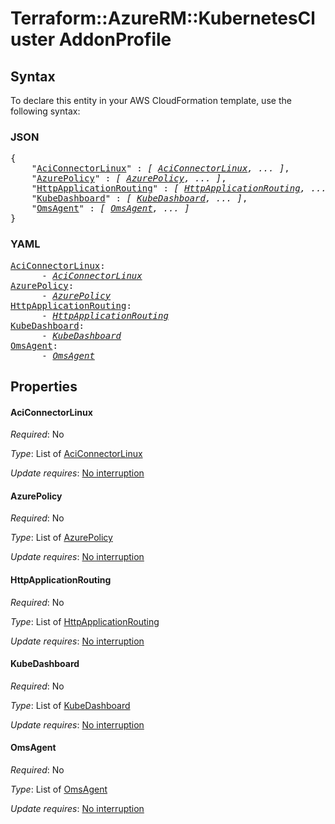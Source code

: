 # Terraform::AzureRM::KubernetesCluster AddonProfile

## Syntax

To declare this entity in your AWS CloudFormation template, use the following syntax:

### JSON

<pre>
{
    "<a href="#aciconnectorlinux" title="AciConnectorLinux">AciConnectorLinux</a>" : <i>[ <a href="addonprofile-aciconnectorlinux.md">AciConnectorLinux</a>, ... ]</i>,
    "<a href="#azurepolicy" title="AzurePolicy">AzurePolicy</a>" : <i>[ <a href="addonprofile-azurepolicy.md">AzurePolicy</a>, ... ]</i>,
    "<a href="#httpapplicationrouting" title="HttpApplicationRouting">HttpApplicationRouting</a>" : <i>[ <a href="addonprofile-httpapplicationrouting.md">HttpApplicationRouting</a>, ... ]</i>,
    "<a href="#kubedashboard" title="KubeDashboard">KubeDashboard</a>" : <i>[ <a href="addonprofile-kubedashboard.md">KubeDashboard</a>, ... ]</i>,
    "<a href="#omsagent" title="OmsAgent">OmsAgent</a>" : <i>[ <a href="addonprofile-omsagent.md">OmsAgent</a>, ... ]</i>
}
</pre>

### YAML

<pre>
<a href="#aciconnectorlinux" title="AciConnectorLinux">AciConnectorLinux</a>: <i>
      - <a href="addonprofile-aciconnectorlinux.md">AciConnectorLinux</a></i>
<a href="#azurepolicy" title="AzurePolicy">AzurePolicy</a>: <i>
      - <a href="addonprofile-azurepolicy.md">AzurePolicy</a></i>
<a href="#httpapplicationrouting" title="HttpApplicationRouting">HttpApplicationRouting</a>: <i>
      - <a href="addonprofile-httpapplicationrouting.md">HttpApplicationRouting</a></i>
<a href="#kubedashboard" title="KubeDashboard">KubeDashboard</a>: <i>
      - <a href="addonprofile-kubedashboard.md">KubeDashboard</a></i>
<a href="#omsagent" title="OmsAgent">OmsAgent</a>: <i>
      - <a href="addonprofile-omsagent.md">OmsAgent</a></i>
</pre>

## Properties

#### AciConnectorLinux

_Required_: No

_Type_: List of <a href="addonprofile-aciconnectorlinux.md">AciConnectorLinux</a>

_Update requires_: [No interruption](https://docs.aws.amazon.com/AWSCloudFormation/latest/UserGuide/using-cfn-updating-stacks-update-behaviors.html#update-no-interrupt)

#### AzurePolicy

_Required_: No

_Type_: List of <a href="addonprofile-azurepolicy.md">AzurePolicy</a>

_Update requires_: [No interruption](https://docs.aws.amazon.com/AWSCloudFormation/latest/UserGuide/using-cfn-updating-stacks-update-behaviors.html#update-no-interrupt)

#### HttpApplicationRouting

_Required_: No

_Type_: List of <a href="addonprofile-httpapplicationrouting.md">HttpApplicationRouting</a>

_Update requires_: [No interruption](https://docs.aws.amazon.com/AWSCloudFormation/latest/UserGuide/using-cfn-updating-stacks-update-behaviors.html#update-no-interrupt)

#### KubeDashboard

_Required_: No

_Type_: List of <a href="addonprofile-kubedashboard.md">KubeDashboard</a>

_Update requires_: [No interruption](https://docs.aws.amazon.com/AWSCloudFormation/latest/UserGuide/using-cfn-updating-stacks-update-behaviors.html#update-no-interrupt)

#### OmsAgent

_Required_: No

_Type_: List of <a href="addonprofile-omsagent.md">OmsAgent</a>

_Update requires_: [No interruption](https://docs.aws.amazon.com/AWSCloudFormation/latest/UserGuide/using-cfn-updating-stacks-update-behaviors.html#update-no-interrupt)


